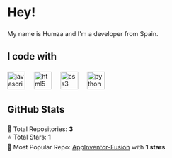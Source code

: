<h1 align="left">Hey!</h1>

###

<p align="left">My name is Humza and I'm a developer from Spain.</p>

###

<h2 align="left">I code with</h2>

###

<div align="left">
  <img src="https://cdn.jsdelivr.net/gh/devicons/devicon/icons/javascript/javascript-original.svg" height="40" alt="javascript logo" />
  <img width="12" />
  <img src="https://cdn.jsdelivr.net/gh/devicons/devicon/icons/html5/html5-original.svg" height="40" alt="html5 logo" />
  <img width="12" />
  <img src="https://cdn.jsdelivr.net/gh/devicons/devicon/icons/css3/css3-original.svg" height="40" alt="css3 logo" />
  <img width="12" />
  <img src="https://cdn.jsdelivr.net/gh/devicons/devicon/icons/python/python-original.svg" height="40" alt="python logo" />
</div>

###

<h2 align="left">GitHub Stats</h2>

###

<p align="left">
  🔹 Total Repositories: <b>3</b> <br>
  ⭐ Total Stars: <b>1</b> <br>
  🚀 Most Popular Repo: <a href="https://github.com/SirHumza/AppInventor-Fusion">AppInventor-Fusion</a> with <b>1 stars</b>
</p>
